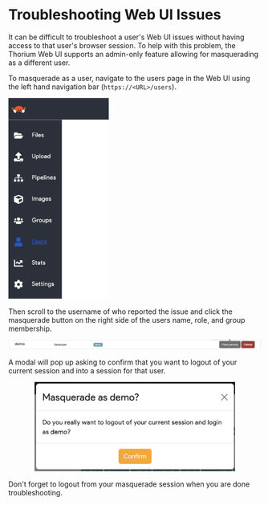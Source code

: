 # Troubleshooting Web UI Issues

It can be difficult to troubleshoot a user's Web UI issues without having access to that user's browser session. To
help with this problem, the Thorium Web UI supports an admin-only feature allowing for masquerading as a different
user.

To masquerade as a user, navigate to the users page in the Web UI using the left hand navigation bar (`https://<URL>/users`).

<p align="left">
    <img width="200" src="./../static_resources/nav-bar-users-selected.png"
</p>

Then scroll to the username of who reported the issue and click the masquerade button on the right side of the users name, role, and group membership.

<p align="center">
    <img width="1000" src="./../static_resources/masquerade-user-select.png"
</p>

A modal will pop up asking to confirm that you want to logout of your current session and into a session for that user.

<p align="center">
    <img width="400" src="./../static_resources/masquerade-user-confirm.png"
</p>

Don't forget to logout from your masquerade session when you are done troubleshooting.